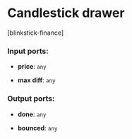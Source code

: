 # Candlestick drawer

[blinkstick-finance]

### Input ports:

* __price__: `any`


* __max diff__: `any`


### Output ports:

* __done__: `any`


* __bounced__: `any`


